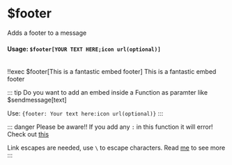 # $footer
Adds a footer to a message

#### Usage: `$footer[YOUR TEXT HERE;icon url(optional)]`
<br/>
<discord-messages>
	<discord-message :bot="false" role-color="#ffcc9a" author="Member">
		!!exec $footer[This is a fantastic embed footer]
	</discord-message>
	<discord-message :bot="true" role-color="#0099ff" author="Custom Command" avatar="https://media.discordapp.net/avatars/725721249652670555/781224f90c3b841ba5b40678e032f74a.webp">
		<discord-embed
			slot="embeds"
		>
		<span slot="footer">This is a fantastic embed footer</span>
		</discord-embed>
	</discord-message>
</discord-messages>

::: tip Do you want to add an embed inside a Function as paramter like $sendmessage[text]

Use: `{footer: Your text here:icon url(optional)}`
:::

::: danger Please be aware!!
If you add any `:` in this function it will error! Check out [this](../../guide/syntax.md)

Link escapes are needed, use `\` to escape characters. Read [me](../../guide/syntax.md) to see more
:::